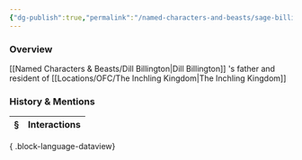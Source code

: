 ```yaml
---
{"dg-publish":true,"permalink":"/named-characters-and-beasts/sage-billington/","tags":["NPC"],"updated":"2025-06-10T19:04:24.865+01:00"}
---
```



### Overview
[[Named Characters & Beasts/Dill Billington\|Dill Billington]] 's father and resident of [[Locations/OFC/The Inchling Kingdom\|The Inchling Kingdom]]

### History & Mentions
| § | Interactions |
| - | ------------ |

{ .block-language-dataview}